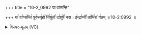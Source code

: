 +++
title = "10-2_0992 या वांसन्ति"

+++
या꣢ वा꣣ꣳस꣡न्ति꣢ पुरु꣣स्पृ꣡हो꣢ नि꣣यु꣡तो꣢ दा꣣शु꣡षे꣣ नरा। इ꣡न्द्रा꣢ग्नी꣣ ता꣢भि꣣रा꣡ ग꣢तम् ॥ 10-2:0992 ॥

<details><summary>विस्वर-मूलम् (VC)</summary>

या वाꣳ सन्ति पुरुस्पृहो नियुतो दाशुषे नरा । इन्द्राग्नी ताभिरा गतम् ॥९९२॥
</details>